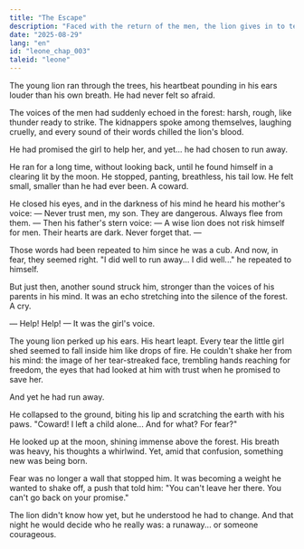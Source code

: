 ```yaml
---
title: "The Escape"
description: "Faced with the return of the men, the lion gives in to terror and flees. But in the echo of the girl's cries, he discovers that fear cannot be stronger than a promise."
date: "2025-08-29"
lang: "en"
id: "leone_chap_003"
taleid: "leone"
---
```


The young lion ran through the trees, his heartbeat pounding in his ears louder than his own breath.
He had never felt so afraid.

The voices of the men had suddenly echoed in the forest: harsh, rough, like thunder ready to strike.
The kidnappers spoke among themselves, laughing cruelly, and every sound of their words chilled the lion's blood.

He had promised the girl to help her, and yet... he had chosen to run away.

He ran for a long time, without looking back, until he found himself in a clearing lit by the moon. He stopped, panting, breathless, his tail low.
He felt small, smaller than he had ever been.
A coward.

He closed his eyes, and in the darkness of his mind he heard his mother's voice:
— Never trust men, my son. They are dangerous. Always flee from them. —
Then his father's stern voice:
— A wise lion does not risk himself for men. Their hearts are dark. Never forget that. —

Those words had been repeated to him since he was a cub. And now, in fear, they seemed right.
"I did well to run away... I did well..." he repeated to himself.

But just then, another sound struck him, stronger than the voices of his parents in his mind.
It was an echo stretching into the silence of the forest.
A cry.

— Help! Help! —
It was the girl's voice.

The young lion perked up his ears. His heart leapt. Every tear the little girl shed seemed to fall inside him like drops of fire.
He couldn't shake her from his mind: the image of her tear-streaked face, trembling hands reaching for freedom, the eyes that had looked at him with trust when he promised to save her.

And yet he had run away.

He collapsed to the ground, biting his lip and scratching the earth with his paws.
"Coward! I left a child alone... And for what? For fear?"

He looked up at the moon, shining immense above the forest.
His breath was heavy, his thoughts a whirlwind. Yet, amid that confusion, something new was being born.

Fear was no longer a wall that stopped him. It was becoming a weight he wanted to shake off, a push that told him:
"You can't leave her there. You can't go back on your promise."

The lion didn't know how yet, but he understood he had to change.
And that night he would decide who he really was: a runaway... or someone courageous.
